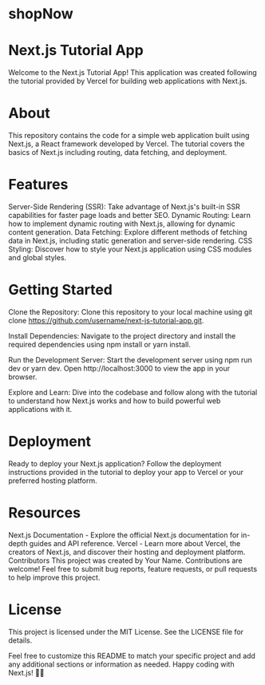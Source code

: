 # shopNow
# Next.js Tutorial App
Welcome to the Next.js Tutorial App! This application was created following the tutorial provided by Vercel for building web applications with Next.js.


# About
This repository contains the code for a simple web application built using Next.js, a React framework developed by Vercel. The tutorial covers the basics of Next.js including routing, data fetching, and deployment.

# Features
Server-Side Rendering (SSR): Take advantage of Next.js's built-in SSR capabilities for faster page loads and better SEO.
Dynamic Routing: Learn how to implement dynamic routing with Next.js, allowing for dynamic content generation.
Data Fetching: Explore different methods of fetching data in Next.js, including static generation and server-side rendering.
CSS Styling: Discover how to style your Next.js application using CSS modules and global styles.

# Getting Started
Clone the Repository: Clone this repository to your local machine using git clone https://github.com/username/next-js-tutorial-app.git.

Install Dependencies: Navigate to the project directory and install the required dependencies using npm install or yarn install.

Run the Development Server: Start the development server using npm run dev or yarn dev. Open http://localhost:3000 to view the app in your browser.

Explore and Learn: Dive into the codebase and follow along with the tutorial to understand how Next.js works and how to build powerful web applications with it.

# Deployment
Ready to deploy your Next.js application? Follow the deployment instructions provided in the tutorial to deploy your app to Vercel or your preferred hosting platform.

# Resources
Next.js Documentation - Explore the official Next.js documentation for in-depth guides and API reference.
Vercel - Learn more about Vercel, the creators of Next.js, and discover their hosting and deployment platform.
Contributors
This project was created by Your Name. Contributions are welcome! Feel free to submit bug reports, feature requests, or pull requests to help improve this project.

# License
This project is licensed under the MIT License. See the LICENSE file for details.

Feel free to customize this README to match your specific project and add any additional sections or information as needed. Happy coding with Next.js! 🚀🔵
